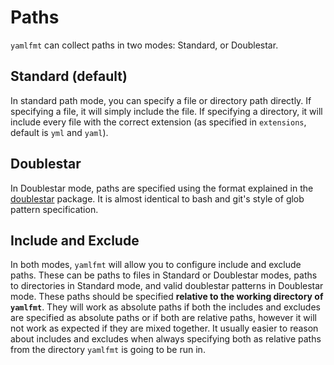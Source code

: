 # Paths

`yamlfmt` can collect paths in two modes: Standard, or Doublestar.

## Standard (default)

In standard path mode, you can specify a file or directory path directly. If specifying a file, it will simply include the file. If specifying a directory, it will include every file with the correct extension (as specified in `extensions`, default is `yml` and `yaml`).

## Doublestar

In Doublestar mode, paths are specified using the format explained in the [doublestar](https://github.com/bmatcuk/doublestar) package. It is almost identical to bash and git's style of glob pattern specification.

## Include and Exclude

In both modes, `yamlfmt` will allow you to configure include and exclude paths. These can be paths to files in Standard or Doublestar modes, paths to directories in Standard mode, and valid doublestar patterns in Doublestar mode. These paths should be specified **relative to the working directory of `yamlfmt`**. They will work as absolute paths if both the includes and excludes are specified as absolute paths or if both are relative paths, however it will not work as expected if they are mixed together. It usually easier to reason about includes and excludes when always specifying both as relative paths from the directory `yamlfmt` is going to be run in.
